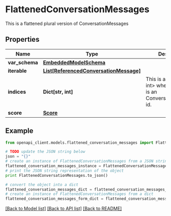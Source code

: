 # FlattenedConversationMessages

This is a flattened plural version of ConversationMessages

## Properties
Name | Type | Description | Notes
------------ | ------------- | ------------- | -------------
**var_schema** | [**EmbeddedModelSchema**](EmbeddedModelSchema.md) |  | [optional] 
**iterable** | [**List[ReferencedConversationMessage]**](ReferencedConversationMessage.md) |  | 
**indices** | **Dict[str, int]** | This is a Map&lt;String, int&gt; where the the key is an ConversationMessage id. | [optional] 
**score** | [**Score**](Score.md) |  | [optional] 

## Example

```python
from openapi_client.models.flattened_conversation_messages import FlattenedConversationMessages

# TODO update the JSON string below
json = "{}"
# create an instance of FlattenedConversationMessages from a JSON string
flattened_conversation_messages_instance = FlattenedConversationMessages.from_json(json)
# print the JSON string representation of the object
print FlattenedConversationMessages.to_json()

# convert the object into a dict
flattened_conversation_messages_dict = flattened_conversation_messages_instance.to_dict()
# create an instance of FlattenedConversationMessages from a dict
flattened_conversation_messages_form_dict = flattened_conversation_messages.from_dict(flattened_conversation_messages_dict)
```
[[Back to Model list]](../README.md#documentation-for-models) [[Back to API list]](../README.md#documentation-for-api-endpoints) [[Back to README]](../README.md)


